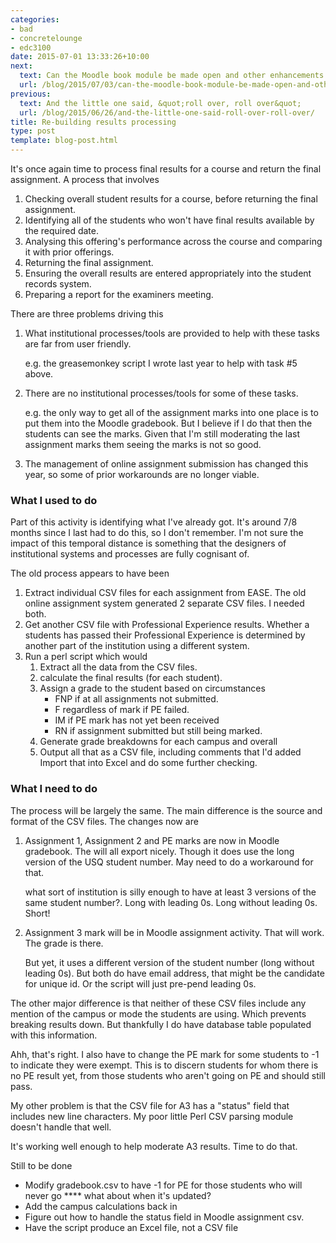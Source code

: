 ```yaml
---
categories:
- bad
- concretelounge
- edc3100
date: 2015-07-01 13:33:26+10:00
next:
  text: Can the Moodle book module be made open and other enhancements
  url: /blog/2015/07/03/can-the-moodle-book-module-be-made-open-and-other-enhancements/
previous:
  text: And the little one said, &quot;roll over, roll over&quot;
  url: /blog/2015/06/26/and-the-little-one-said-roll-over-roll-over/
title: Re-building results processing
type: post
template: blog-post.html
---
```

It's once again time to process final results for a course and return the final assignment. A process that involves

1. Checking overall student results for a course, before returning the final assignment.
2. Identifying all of the students who won't have final results available by the required date.
3. Analysing this offering's performance across the course and comparing it with prior offerings.
4. Returning the final assignment.
5. Ensuring the overall results are entered appropriately into the student records system.
6. Preparing a report for the examiners meeting.

There are three problems driving this

1. What institutional processes/tools are provided to help with these tasks are far from user friendly.
    
    e.g. the greasemonkey script I wrote last year to help with task #5 above.
    
2. There are no institutional processes/tools for some of these tasks.
    
    e.g. the only way to get all of the assignment marks into one place is to put them into the Moodle gradebook. But I believe if I do that then the students can see the marks. Given that I'm still moderating the last assignment marks them seeing the marks is not so good.
    
3. The management of online assignment submission has changed this year, so some of prior workarounds are no longer viable.

### What I used to do

Part of this activity is identifying what I've already got. It's around 7/8 months since I last had to do this, so I don't remember. I'm not sure the impact of this temporal distance is something that the designers of institutional systems and processes are fully cognisant of.

The old process appears to have been

1. Extract individual CSV files for each assignment from EASE. The old online assignment system generated 2 separate CSV files. I needed both.
2. Get another CSV file with Professional Experience results. Whether a students has passed their Professional Experience is determined by another part of the institution using a different system.
3. Run a perl script which would
    1. Extract all the data from the CSV files.
    2. calculate the final results (for each student).
    3. Assign a grade to the student based on circumstances
        - FNP if at all assignments not submitted.
        - F regardless of mark if PE failed.
        - IM if PE mark has not yet been received
        - RN if assignment submitted but still being marked.
    4. Generate grade breakdowns for each campus and overall
    5. Output all that as a CSV file, including comments that I'd added
Import that into Excel and do some further checking.

### What I need to do

The process will be largely the same. The main difference is the source and format of the CSV files. The changes now are

1. Assignment 1, Assignment 2 and PE marks are now in Moodle gradebook. The will all export nicely. Though it does use the long version of the USQ student number. May need to do a workaround for that.
    
    what sort of institution is silly enough to have at least 3 versions of the same student number?. Long with leading 0s. Long without leading 0s. Short!
2. Assignment 3 mark will be in Moodle assignment activity. That will work. The grade is there.
    
    But yet, it uses a different version of the student number (long without leading 0s). But both do have email address, that might be the candidate for unique id. Or the script will just pre-pend leading 0s.

The other major difference is that neither of these CSV files include any mention of the campus or mode the students are using. Which prevents breaking results down. But thankfully I do have database table populated with this information.

Ahh, that's right. I also have to change the PE mark for some students to -1 to indicate they were exempt. This is to discern students for whom there is no PE result yet, from those students who aren't going on PE and should still pass.

My other problem is that the CSV file for A3 has a "status" field that includes new line characters. My poor little Perl CSV parsing module doesn't handle that well.

It's working well enough to help moderate A3 results. Time to do that.

Still to be done

- Modify gradebook.csv to have -1 for PE for those students who will never go \*\*\*\* what about when it's updated?
- Add the campus calculations back in
- Figure out how to handle the status field in Moodle assignment csv.
- Have the script produce an Excel file, not a CSV file